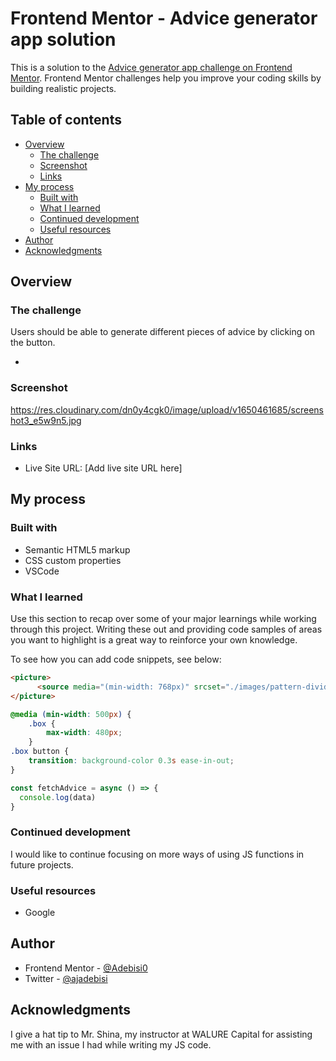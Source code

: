 # Frontend Mentor - Advice generator app solution

This is a solution to the [Advice generator app challenge on Frontend Mentor](https://www.frontendmentor.io/challenges/advice-generator-app-QdUG-13db). Frontend Mentor challenges help you improve your coding skills by building realistic projects.

## Table of contents

- [Overview](#overview)
  - [The challenge](#the-challenge)
  - [Screenshot](#screenshot)
  - [Links](#links)
- [My process](#my-process)
  - [Built with](#built-with)
  - [What I learned](#what-i-learned)
  - [Continued development](#continued-development)
  - [Useful resources](#useful-resources)
- [Author](#author)
- [Acknowledgments](#acknowledgments)


## Overview

### The challenge

Users should be able to generate different pieces of advice by clicking on the button.

- 

### Screenshot

https://res.cloudinary.com/dn0y4cgk0/image/upload/v1650461685/screenshot3_e5w9n5.jpg

### Links

- Live Site URL: [Add live site URL here]

## My process

### Built with

- Semantic HTML5 markup
- CSS custom properties
- VSCode

### What I learned

Use this section to recap over some of your major learnings while working through this project. Writing these out and providing code samples of areas you want to highlight is a great way to reinforce your own knowledge.

To see how you can add code snippets, see below:

```html
<picture>
      <source media="(min-width: 768px)" srcset="./images/pattern-divider-desktop.svg">
</picture>

```
```css
@media (min-width: 500px) {
    .box {
        max-width: 480px;
    }
.box button {
    transition: background-color 0.3s ease-in-out;    
}
```
```js
const fetchAdvice = async () => {
  console.log(data)
}
```

### Continued development

I would like to continue focusing on more ways of using JS functions in future projects. 

### Useful resources

- Google

## Author

- Frontend Mentor - [@Adebisi0](https://www.frontendmentor.io/profile/Adebisi0)
- Twitter - [@ajadebisi](https://www.twitter.com/ajadebisi)


## Acknowledgments

I give a hat tip to Mr. Shina, my instructor at WALURE Capital for assisting me with an issue I had while writing my JS code.

